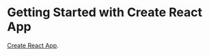 # Getting Started with Create React App

 [Create React App](https://github.com/facebook/create-react-app).

